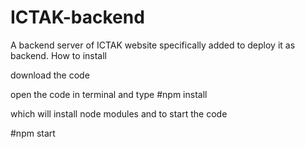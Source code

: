 # ICTAK-backend

A backend server of ICTAK website specifically added to deploy it as backend. 
How to install 

download the code

open the code in terminal and type 
#npm install 

which will install node modules and to start the code

#npm start

